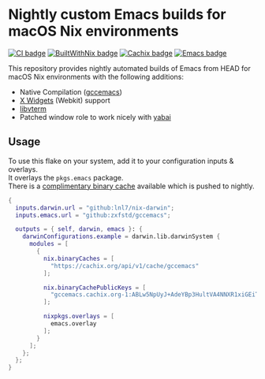 # Nightly custom Emacs builds for macOS Nix environments
[![CI badge](https://github.com/zxfstd/gccemacs/actions/workflows/build.yaml/badge.svg)](https://github.com/zxfstd/gccemacs/actions/workflows/build.yaml)
[![BuiltWithNix badge](https://img.shields.io/badge/Built_With-Nix-5277C3.svg?logo=nixos&labelColor=73C3D5)](https://builtwithnix.org)
[![Cachix badge](https://img.shields.io/badge/Cachix-store-blue.svg?logo=hack-the-box&logoColor=73C3D5)](https://app.cachix.org/cache/gccemacs)
[![Emacs badge](https://img.shields.io/badge/Emacs-29.0.50-adadad.svg?logo=gnu-emacs&labelColor=9266CC&logoColor=ffffff)](http://git.savannah.gnu.org/cgit/emacs.git/log/)

This repository provides nightly automated builds of Emacs from HEAD for macOS Nix environments with the following additions:
- Native Compilation ([gccemacs](https://www.emacswiki.org/emacs/GccEmacs))
- [X Widgets](https://www.emacswiki.org/emacs/EmacsXWidgets) (Webkit) support
- [libvterm](https://github.com/akermu/emacs-libvterm)
- Patched window role to work nicely with [yabai](https://github.com/koekeishiya/yabai)

## Usage
To use this flake on your system, add it to your configuration inputs & overlays.  
It overlays the `pkgs.emacs` package.  
There is a [complimentary binary cache](https://app.cachix.org/cache/gccemacs) available which is pushed to nightly.
```nix
{
  inputs.darwin.url = "github:lnl7/nix-darwin";
  inputs.emacs.url = "github:zxfstd/gccemacs";

  outputs = { self, darwin, emacs }: {
    darwinConfigurations.example = darwin.lib.darwinSystem {
      modules = [
        {
          nix.binaryCaches = [
            "https://cachix.org/api/v1/cache/gccemacs"
          ];

          nix.binaryCachePublicKeys = [
            "gccemacs.cachix.org-1:ABLw5NpUyJ+AdeYBp3HultVA4NNXR1xiGEiTZCaa6/M="
          ];

          nixpkgs.overlays = [
            emacs.overlay
          ];
        }
      ];
    };
  };
}
```
